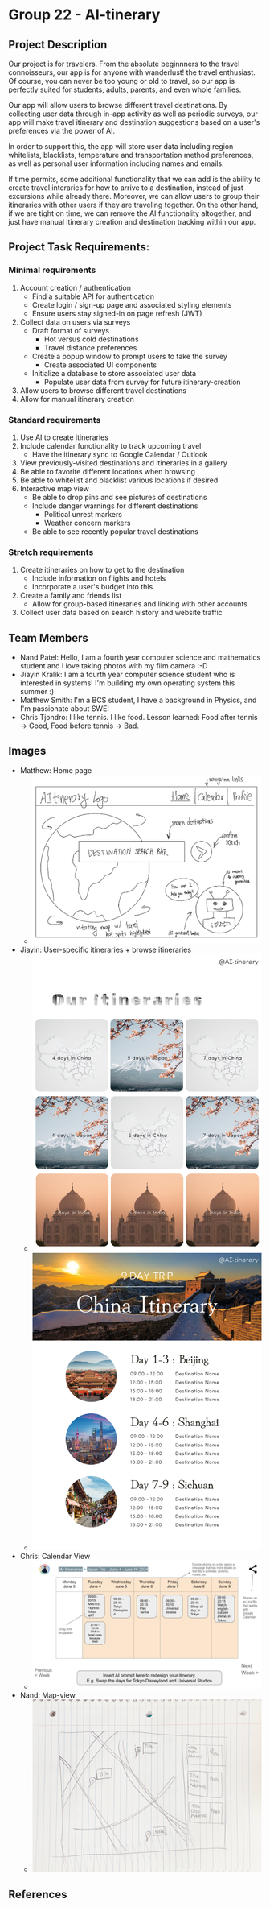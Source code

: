 # Group 22 - AI-tinerary

## Project Description

Our project is for travelers. From the absolute beginnners to the travel connoisseurs, our app is for anyone with wanderlust! the travel enthusiast. Of course, you can never be too young or old to travel, so our app is perfectly suited for students, adults, parents, and even whole families.

Our app will allow users to browse different travel destinations. By collecting user data through in-app activity as well as periodic surveys, our app will make travel itinerary and destination suggestions based on a user's preferences via the power of AI.

In order to support this, the app will store user data including region whitelists, blacklists, temperature and transportation method preferences, as well as personal user information including names and emails.

If time permits, some additional functionality that we can add is the ability to create travel interaries for how to arrive to a destination, instead of just excursions while already there. Moreover, we can allow users to group their itineraries with other users if they are traveling together. On the other hand, if we are tight on time, we can remove the AI functionality altogether, and just have manual itinerary creation and destination tracking within our app.


## Project Task Requirements:


### Minimal requirements
1. Account creation / authentication
    - Find a suitable API for authentication
    - Create login / sign-up page and associated styling elements
    - Ensure users stay signed-in on page refresh (JWT)
2. Collect data on users via surveys
    - Draft format of surveys
      - Hot versus cold destinations
      - Travel distance preferences
    - Create a popup window to prompt users to take the survey
      - Create associated UI components
    - Initialize a database to store associated user data
      - Populate user data from survey for future itinerary-creation
3. Allow users to browse different travel destinations
4. Allow for manual itinerary creation

### Standard requirements
1. Use AI to create itineraries
2. Include calendar functionality to track upcoming travel
    - Have the itinerary sync to Google Calendar / Outlook
3. View previously-visited destinations and itineraries in a gallery
4. Be able to favorite different locations when browsing
5. Be able to whitelist and blacklist various locations if desired
6. Interactive map view
    - Be able to drop pins and see pictures of destinations
    - Include danger warnings for different destinations
      - Political unrest markers
      - Weather concern markers
    - Be able to see recently popular travel destinations

### Stretch requirements

1. Create itineraries on how to get to the destination
    - Include information on flights and hotels
    - Incorporate a user's budget into this
2. Create a family and friends list
    - Allow for group-based itineraries and linking with other accounts
3. Collect user data based on search history and website traffic

## Team Members

- Nand Patel: Hello, I am a fourth year computer science and mathematics student and I love taking photos with my film camera :-D
- Jiayin Kralik: I am a fourth year computer science student who is interested in systems! I'm building my own operating system this summer :)
- Matthew Smith: I'm a BCS student, I have a background in Physics, and I'm passionate about SWE!
- Chris Tjondro: I like tennis. I like food. Lesson learned: Food after tennis -> Good, Food before tennis -> Bad. 

## Images

- Matthew: Home page
  - ![Home page](./images/home-page.jpeg)
- Jiayin: User-specific itineraries + browse itineraries
  - ![User-specific itineraries](./images/1.png)
  - ![browse itineraries](./images/2.png)
- Chris: Calendar View
  - ![Calendar view](./images/AItinerary-CalendarView.jpg)
- Nand: Map-view
  - ![Calendar view](./images/map-view.jpeg)

## References
